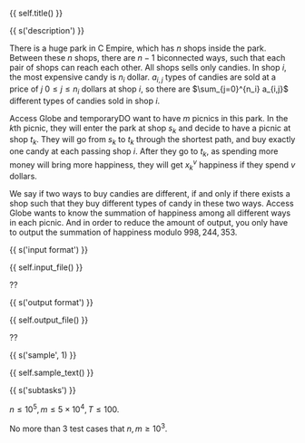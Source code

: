 {{ self.title() }}

{{ s('description') }}

There is a huge park in C Empire, which has $n$ shops inside the park. Between these $n$ shops, there are $n-1$ biconnected ways, such that each pair of shops can reach each other. All shops sells only candies. In shop $i$, the most expensive candy is $n_i$ dollar. $a_{i,j}$ types of candies are sold at a price of $j$ $0\le j \le n_i$ dollars at shop $i$, so there are $\sum_{j=0}^{n_i} a_{i,j}$ different types of candies sold in shop $i$.

Access Globe and temporaryDO want to have $m$ picnics in this park. In the $k$th picnic, they will enter the park at shop $s_k$ and decide to have a picnic at shop $t_k$. They will go from $s_k$ to $t_k$ through the shortest path, and buy exactly one candy at each passing shop $i$. After they go to $t_k$, as spending more money will bring more happiness, they will get $x_k^v$ happiness if they spend $v$ dollars. 

We say if two ways to buy candies are different, if and only if there exists a shop such that they buy different types of candy in these two ways. Access Globe wants to know the summation of happiness among all different ways in each picnic. And in order to reduce the amount of output, you only have to output the summation of happiness modulo $998,244,353$.

{{ s('input format') }}

{{ self.input_file() }}

??

{{ s('output format') }}

{{ self.output_file() }}

??

{{ s('sample', 1) }}

{{ self.sample_text() }}

{{ s('subtasks') }}

$n\le 10^5, m\le 5\times 10^4, T\le 100$.

No more than $3$ test cases that $n,m\ge 10^3$.